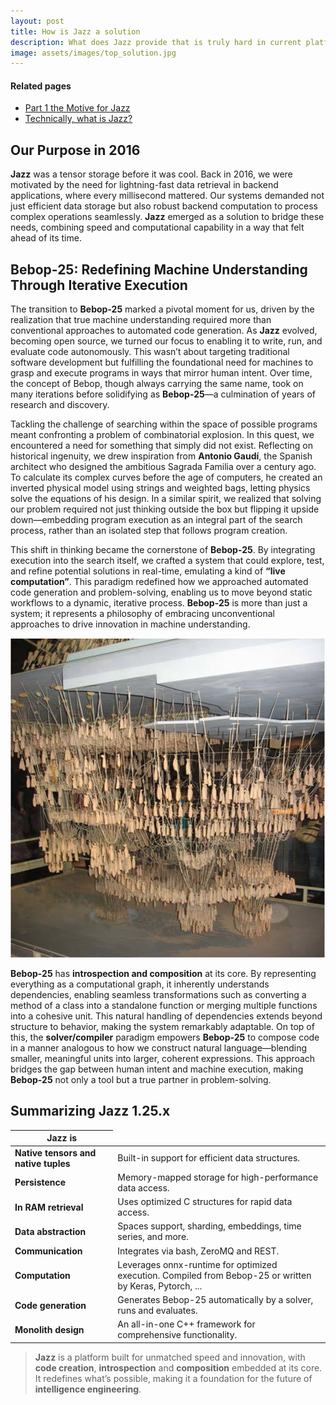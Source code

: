 ```yaml
---
layout: post
title: How is Jazz a solution
description: What does Jazz provide that is truly hard in current platforms?
image: assets/images/top_solution.jpg
---
```

<div id="main" class="alt">
<section id="one">

<h4>Related pages</h4>
<ul class="actions vertical small">
	<li><a href="/kaalam/2018/10/02/reviewing_the_motive.html" class="button small">Part 1 the Motive for Jazz</a></li>
	<li><a href="/jazz_reference/vision_intro_page.html" class="button small">Technically, what is Jazz?</a></li>
</ul>


<p>

<h2>Our Purpose in 2016</h2><p>

<p>
<b>Jazz</b> was a tensor storage before it was cool. Back in 2016, we were motivated by the need for lightning-fast data retrieval in
backend applications, where every millisecond mattered. Our systems demanded not just efficient data storage but also robust backend
computation to process complex operations seamlessly. <b>Jazz</b> emerged as a solution to bridge these needs, combining speed and
computational capability in a way that felt ahead of its time.</p>

<h2>Bebop-25: Redefining Machine Understanding Through Iterative Execution</h2><p>

<p>
The transition to <b>Bebop-25</b> marked a pivotal moment for us, driven by the realization that true machine understanding required more
than conventional approaches to automated code generation. As <b>Jazz</b> evolved, becoming open source, we turned our focus to enabling
it to write, run, and evaluate code autonomously. This wasn’t about targeting traditional software development but fulfilling the
foundational need for machines to grasp and execute programs in ways that mirror human intent. Over time, the concept of Bebop, though
always carrying the same name, took on many iterations before solidifying as <b>Bebop-25</b>—a culmination of years of research
and discovery.</p>

<div class="row">
<div class="6u 12u$(small)">
<p>
Tackling the challenge of searching within the space of possible programs meant confronting a problem of combinatorial explosion. In this
quest, we encountered a need for something that simply did not exist. Reflecting on historical ingenuity, we drew inspiration from
<b>Antonio Gaud&iacute;</b>, the Spanish architect who designed the ambitious Sagrada Familia over a century ago. To calculate its complex
curves before the age of computers, he created an inverted physical model using strings and weighted bags, letting physics solve the
equations of his design. In a similar spirit, we realized that solving our problem required not just thinking outside the box but flipping
it upside down—embedding program execution as an integral part of the search process, rather than an isolated step that follows program
creation.</p>

<p>
This shift in thinking became the cornerstone of <b>Bebop-25</b>. By integrating execution into the search itself, we crafted a system that
could explore, test, and refine potential solutions in real-time, emulating a kind of <b>“live computation”</b>. This paradigm redefined how
we approached automated code generation and problem-solving, enabling us to move beyond static workflows to a dynamic, iterative process.
<b>Bebop-25</b> is more than just a system; it represents a philosophy of embracing unconventional approaches to drive innovation in machine
understanding.</p>

</div>
<div class="6u$ 12u$(small)">
<span class="image fit"><img src="/kaalam/assets/images/poly-funicular-miniature.png" alt="" /></span>
</div>
</div>

<p>
<b>Bebop-25</b> has <b>introspection and composition</b> at its core. By representing everything as a computational graph, it inherently
understands dependencies, enabling seamless transformations such as converting a method of a class into a standalone function or merging
multiple functions into a cohesive unit. This natural handling of dependencies extends beyond structure to behavior, making the system
remarkably adaptable. On top of this, the <b>solver/compiler</b> paradigm empowers <b>Bebop-25</b> to compose code in a manner analogous
to how we construct natural language—blending smaller, meaningful units into larger, coherent expressions. This approach bridges the gap
between human intent and machine execution, making <b>Bebop-25</b> not only a tool but a true partner in problem-solving.</b>

<h2>Summarizing Jazz 1.25.x</h2><p>

</p>

<table>
  <thead>
    <tr>
      <th>Jazz is</th>
    </tr>
  </thead>
  <tbody>
    <tr>
      <td><b>Native tensors and native tuples</b></td>
      <td>Built-in support for efficient data structures.</td>
    </tr>
    <tr>
      <td><b>Persistence</b></td>
      <td>Memory-mapped storage for high-performance data access.</td>
    </tr>
    <tr>
      <td><b>In RAM retrieval</b></td>
      <td>Uses optimized C structures for rapid data access.</td>
    </tr>
    <tr>
      <td><b>Data abstraction</b></td>
      <td>Spaces support, sharding, embeddings, time series, and more.</td>
    </tr>
    <tr>
      <td><b>Communication</b></td>
      <td>Integrates via bash, ZeroMQ and REST.</td>
    </tr>
    <tr>
      <td><b>Computation</b></td>
      <td>Leverages onnx-runtime for optimized execution. Compiled from Bebop-25 or written by Keras, Pytorch, ...</td>
    </tr>
    <tr>
      <td><b>Code generation</b></td>
      <td>Generates Bebop-25 automatically by a solver, runs and evaluates.</td>
    </tr>
    <tr>
      <td><b>Monolith design</b></td>
      <td>An all-in-one C++ framework for comprehensive functionality.</td>
    </tr>
  </tbody>
</table>


<blockquote>
<b>Jazz</b> is a platform built for unmatched speed and innovation, with <b>code creation</b>, <b>introspection</b> and <b>composition</b>
embedded at its core. It redefines what’s possible, making it a foundation for the future of <b>intelligence engineering</b>.
</blockquote>
